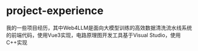 # project-experience
我的一些项目经历，其中Web4LLM是面向大模型训练的高效数据清洗流水线系统的前端代码，使用Vue3实现，电路原理图开发工具基于Visual Studio，使用C++实现
